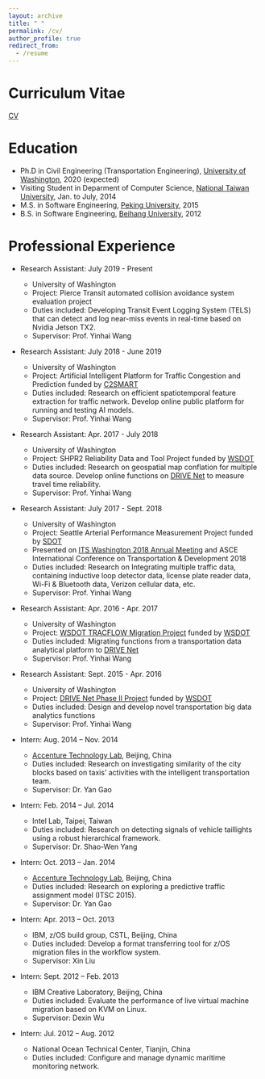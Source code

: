 ```yaml
---
layout: archive
title: " "
permalink: /cv/
author_profile: true
redirect_from:
  - /resume
---
```


<!--{% include base_path %}-->

Curriculum Vitae
======
[CV](https://zhiyongc.github.io/files/CV.pdf)

Education
======
* Ph.D in Civil Engineering (Transportation Engineering), [University of Washington](https://www.washington.edu/), 2020 (expected)
* Visiting Student in Deparment of Computer Science, [National Taiwan University](http://www.ntu.edu.tw/english/), Jan. to July, 2014
* M.S. in Software Engineering, [Peking University](http://english.pku.edu.cn/), 2015
* B.S. in Software Engineering, [Beihang University](https://ev.buaa.edu.cn/), 2012

Professional Experience
======
* Research Assistant: July 2019 - Present
  * University of Washington 
  * Project: Pierce Transit automated collision avoidance system evaluation project
  * Duties included: Developing Transit Event Logging System (TELS) that can detect and log near-miss events in real-time based on Nvidia Jetson TX2.
  * Supervisor: Prof. Yinhai Wang

* Research Assistant: July 2018 - June 2019
  * University of Washington 
  * Project: Artificial Intelligent Platform for Traffic Congestion and Prediction funded by [C2SMART](http://c2smart.engineering.nyu.edu/)
  * Duties included: Research on efficient spatiotemporal feature extraction for traffic network. Develop online public platform for running and testing AI models.
  * Supervisor: Prof. Yinhai Wang

* Research Assistant: Apr. 2017 - July 2018
  * University of Washington
  * Project: SHPR2 Reliability Data and Tool Project funded by [WSDOT](https://www.wsdot.wa.gov/)
  * Duties included: Research on geospatial map conflation for multiple data source. Develop online functions on [DRIVE Net](http://www.uwdrive.net/) to measure travel time reliability.
  * Supervisor: Prof. Yinhai Wang
  
* Research Assistant: July 2017 - Sept. 2018
  * University of Washington
  * Project: Seattle Arterial Performance Measurement Project funded by [SDOT](https://www.seattle.gov/transportation) 
  * Presented on [ITS Washington 2018 Annual Meeting](http://www.itswashington.info/2018-annual-meeting) and ASCE International Conference on Transportation & Development 2018
  * Duties included: Research on Integrating multiple traffic data, containing inductive loop detector data, license plate reader data, Wi-Fi & Bluetooth data, Verizon cellular data, etc.
  * Supervisor: Prof. Yinhai Wang

* Research Assistant: Apr. 2016 - Apr. 2017
  * University of Washington
  * Project: [WSDOT TRACFLOW Migration Project](http://depts.washington.edu/trac/bulkdisk/pdf/873.1.pdf) funded by [WSDOT](https://www.wsdot.wa.gov/)
  * Duties included: Migrating functions from a transportation data analytical platform to [DRIVE Net](http://www.uwdrive.net/)
  * Supervisor: Prof. Yinhai Wang
  
* Research Assistant: Sept. 2015 - Apr. 2016
  * University of Washington
  * Project: [DRIVE Net Phase II Project](http://www.wsdot.wa.gov/research/reports/fullreports/854.1.pdf) funded by [WSDOT](https://www.wsdot.wa.gov/)
  * Duties included: Design and develop novel transportation big data analytics functions
  * Supervisor: Prof. Yinhai Wang

* Intern: Aug. 2014 – Nov. 2014
  * [Accenture Technology Lab](https://www.accenture.com/us-en/accenture-technology-labs-index), Beijing, China
  * Duties included: Research on investigating similarity of the city blocks based on taxis’ activities with the intelligent transportation team.
  * Supervisor: Dr. Yan Gao
  
* Intern: Feb. 2014 – Jul. 2014
  * Intel Lab, Taipei, Taiwan
  * Duties included: Research on detecting signals of vehicle taillights using a robust hierarchical framework.
  * Supervisor: Dr. Shao-Wen Yang

* Intern: Oct. 2013 – Jan. 2014
  * [Accenture Technology Lab](https://www.accenture.com/us-en/accenture-technology-labs-index), Beijing, China
  * Duties included: Research on exploring a predictive traffic assignment model (ITSC 2015).
  * Supervisor: Dr. Yan Gao
  
* Intern: Apr. 2013 – Oct. 2013
  * IBM, z/OS build group, CSTL, Beijing, China
  * Duties included: Develop a format transferring tool for z/OS migration files in the workflow system.
  * Supervisor: Xin Liu
  
* Intern: Sept. 2012 – Feb. 2013
  * IBM Creative Laboratory, Beijing, China
  * Duties included: Evaluate the performance of live virtual machine migration based on KVM on Linux.
  * Supervisor: Dexin Wu
  
* Intern: Jul. 2012 – Aug. 2012
  * National Ocean Technical Center, Tianjin, China
  * Duties included: Configure and manage dynamic maritime monitoring network.
